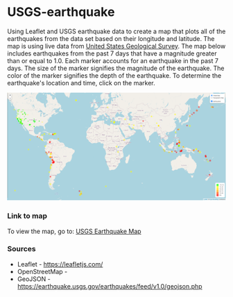 # USGS-earthquake
Using Leaflet and USGS earthquake data to create a map that plots all of the earthquakes from the data set based on their longitude and latitude. The map is using live data from [United States Geological Survey](https://earthquake.usgs.gov/earthquakes/feed/v1.0/geojson.php). The map below includes earthquakes from the past 7 days that have a magnitude greater than or equal to 1.0. Each marker accounts for an earthquake in the past 7 days. The size of the marker signifies the magnitude of the earthquake. The color of the marker signifies the depth of the earthquake. To determine the earthquake's location and time, click on the marker.

![](https://github.com/savi09/USGS-earthquake/blob/f572e7c398adf556418b58e7fab967177252144d/GeoJSON%20Map.png)

### Link to map
To view the map, go to: [USGS Earthquake Map](https://savi09.github.io/USGS-earthquake/)

### Sources
  * Leaflet - https://leafletjs.com/
  * OpenStreetMap -
  * GeoJSON - https://earthquake.usgs.gov/earthquakes/feed/v1.0/geojson.php
